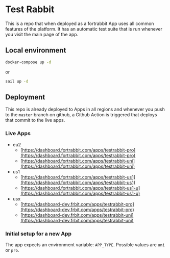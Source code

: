 # Test Rabbit

This is a repo that when deployed as a fortrabbit App uses all common features of the platform. It has an automatic test suite that is run whenever you visit the main page of the app.

## Local environment

```bash
docker-compose up -d
```

or

```bash
sail up -d
```

## Deployment

This repo is already deployed to Apps in all regions and whenever you push to the `master` branch on github, a Github Action is triggered that deploys that commit to the live apps.

### Live Apps
- eu2
    - [https://dashboard.fortrabbit.com/apps/testrabbit-pro](https://dashboard.fortrabbit.com/apps/testrabbit-pro)
    - [https://dashboard.fortrabbit.com/apps/testrabbit-uni](https://dashboard.fortrabbit.com/apps/testrabbit-uni)
- us1
    - [https://dashboard.fortrabbit.com/apps/testrabbit-us1](https://dashboard.fortrabbit.com/apps/testrabbit-us1)
    - [https://dashboard.fortrabbit.com/apps/testrabbit-us1-u](https://dashboard.fortrabbit.com/apps/testrabbit-us1-u)
- usx
    - [https://dashboard-dev.frbit.com/apps/testrabbit-pro](https://dashboard-dev.frbit.com/apps/testrabbit-pro)
    - [https://dashboard-dev.frbit.com/apps/testrabbit-uni](https://dashboard-dev.frbit.com/apps/testrabbit-uni)

### Initial setup for a new App

The app expects an environment variable: `APP_TYPE`. Possible values are `uni` or `pro`.

